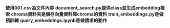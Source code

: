 **使用001.csv為文件內容**
**document_search.py提供class並生成embedding檢索**
**chroma資料夾是儲存向量資料庫chroma的資料**
**train_embeddings.py是做預訓練**
**query_embeddings.ipynb是做請求的動作**